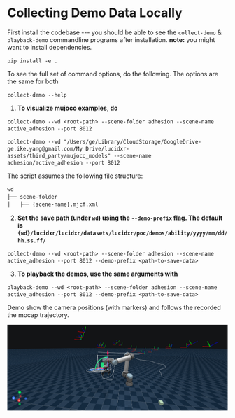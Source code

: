 # Collecting Demo Data Locally

First install the codebase --- you should be able to see the `collect-demo` & `playback-demo` commandline programs after installation.
**note:** you might want to install dependencies.

```shell
pip install -e .
```

To see the full set of command options, do the following. The options are the same for both
```shell
collect-demo --help
```

1. **To visualize mujoco examples, do**
```shell
collect-demo --wd <root-path> --scene-folder adhesion --scene-name active_adhesion --port 8012
```

```shell
collect-demo --wd "/Users/ge/Library/CloudStorage/GoogleDrive-ge.ike.yang@gmail.com/My Drive/lucidxr-assets/third_party/mujoco_models" --scene-name adhesion/active_adhesion --port 8012
```

The script assumes the following file structure:

```markdown
wd
├── scene-folder
│   ├── {scene-name}.mjcf.xml
```
2. **Set the save path (under `wd`) using the `--demo-prefix` flag. The default is `{wd}/lucidxr/lucidxr/datasets/lucidxr/poc/demos/ability/yyyy/mm/dd/hh.ss.ff/`**

```shell
collect-demo --wd <root-path> --scene-folder adhesion --scene-name active_adhesion --port 8012 --demo-prefix <path-to-save-data>
```

3. **To playback the demos, use the same arguments with**
```shell
playback-demo --wd <root-path> --scene-folder adhesion --scene-name active_adhesion --port 8012 --demo-prefix <path-to-save-data>
```
Demo show the camera positions (with markers) and follows the recorded the mocap trajectory.

![](figures/playback_example.png)


